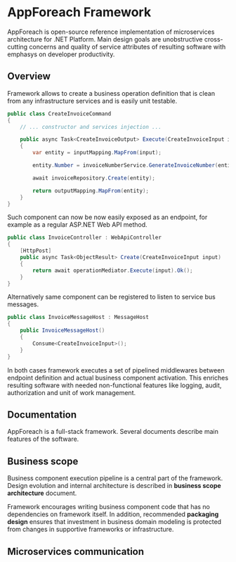 # AppForeach Framework

AppForeach is open-source reference implementation of microservices architecture for .NET Platform. Main design goals are unobstructive cross-cutting concerns and quality of service attributes of resulting software with emphasys on developer productivity.

## Overview

Framework allows to create a business operation definition that is clean from any infrastructure services and is easily unit testable.

```C#
public class CreateInvoiceCommand
{
    // ... constructor and services injection ...

    public async Task<CreateInvoiceOutput> Execute(CreateInvoiceInput input)
    {
        var entity = inputMapping.MapFrom(input);

        entity.Number = invoiceNumberService.GenerateInvoiceNumber(entity);

        await invoiceRepository.Create(entity);

        return outputMapping.MapFrom(entity);
    }
}
```

Such component can now be now easily exposed as an endpoint, for example as a regular ASP.NET Web API method.

```C#
public class InvoiceController : WebApiController
{
    [HttpPost]
    public async Task<ObjectResult> Create(CreateInvoiceInput input)
    {
        return await operationMediator.Execute(input).Ok();
    }
}
```

Alternatively same component can be registered to listen to service bus messages.

```C#
public class InvoiceMessageHost : MessageHost
{
    public InvoiceMessageHost()
    {
        Consume<CreateInvoiceInput>();
    }
}
```

In both cases framework executes a set of pipelined middlewares between endpoint definition and actual business component activation. This enriches resulting software with needed non-functional features like logging, audit, authorization and unit of work management.

## Documentation

AppForeach is a full-stack framework. Several documents describe main features of the software.



## Business scope

Business component execution pipeline is a central part of the framework. Design evolution and internal architecture is described in **business scope architecture** document.



Framework encourages writing business component code that has no dependencies on framework itself. In addition, recommended **packaging design** ensures that investment in business domain modeling is protected from changes in supportive frameworks or infrastructure.

## Microservices communication


